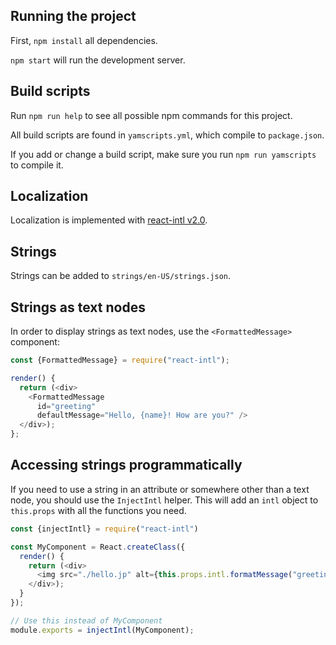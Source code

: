 ## Running the project

First, `npm install` all dependencies.

`npm start` will run the development server.

## Build scripts

Run `npm run help` to see all possible npm commands for this project.

All build scripts are found in `yamscripts.yml`, which compile to `package.json`.

If you add or change a build script, make sure you run `npm run yamscripts` to compile it.

## Localization

Localization is implemented with [react-intl v2.0](https://github.com/yahoo/react-intl/issues/162).

## Strings

Strings can be added to `strings/en-US/strings.json`.

## Strings as text nodes

In order to display strings as text nodes, use the `<FormattedMessage>` component:

```js
const {FormattedMessage} = require("react-intl");

render() {
  return (<div>
    <FormattedMessage
      id="greeting"
      defaultMessage="Hello, {name}! How are you?" />
  </div>);
};
```

## Accessing strings programmatically

If you need to use a string in an attribute or somewhere other than a text node, you should use the `InjectIntl` helper.
This will add an `intl` object to `this.props` with all the functions you need.

```js
const {injectIntl} = require("react-intl")

const MyComponent = React.createClass({
  render() {
    return (<div>
      <img src="./hello.jp" alt={this.props.intl.formatMessage("greeting")} /></div>
    </div>);
  }
});

// Use this instead of MyComponent
module.exports = injectIntl(MyComponent);
```
